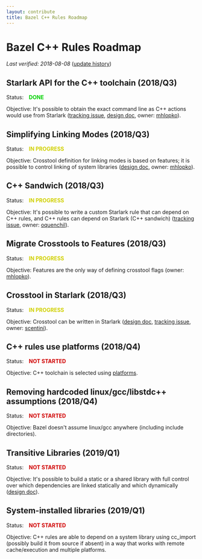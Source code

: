 ```yaml
---
layout: contribute
title: Bazel C++ Rules Roadmap
---
```

<style>
  .padbottom { padding-bottom: 10px; }
  .donestatus {
    color: #00D000;
    font-weight: bold;
    padding-left: 10px;
  }
  .inprogressstatus {
    color: #D0D000;
    font-weight: bold;
    padding-left: 10px;
  }
  .notstartedstatus {
    color: #D00000;
    font-weight: bold;
    padding-left: 10px;
  }
</style>

# Bazel C++ Rules Roadmap

*Last verified: 2018-08-08* ([update history](https://github.com/bazelbuild/bazel-website/commits/master/roadmaps/cpp.md))

## Starlark API for the C++ toolchain (2018/Q3)

Status: <span class="donestatus">DONE</span>

Objective: It's possible to obtain the exact command line as C++ actions would
use from Starlark ([tracking
issue](https://github.com/bazelbuild/bazel/issues/4571), [design
doc](https://docs.google.com/document/d/1g91BWJITcYw_X-VxsDC0VgUn5E9g0kRBGoBSpoO41gA/edit), owner:
[mhlopko](https://github.com/mhlopko)).

## Simplifying Linking Modes (2018/Q3)

Status: <span class="inprogressstatus">IN PROGRESS</span>

Objective: Crosstool definition for linking modes is based on features; it is
possible to control linking of system libraries ([design
doc](https://docs.google.com/document/d/1w3nYuuzAeWSmv5UiPrxNE5sHJfsw1t2ywJp1v6HEndg/edit),
owner: [mhlopko](https://github.com/mhlopko)).

## C++ Sandwich (2018/Q3)

Status: <span class="inprogressstatus">IN PROGRESS</span>

Objective: It's possible to write a custom Starlark rule that can depend on C++
rules, and C++ rules can depend on Starlark (C++ sandwich)
([tracking issue](https://github.com/bazelbuild/bazel/issues/4570),
owner: [oquenchil](https://github.com/oquenchil)).


## Migrate Crosstools to Features (2018/Q3)

Status: <span class="inprogressstatus">IN PROGRESS</span>

Objective: Features are the only way of defining crosstool flags
(owner: [mhlopko](https://github.com/mhlopko)).

## Crosstool in Starlark (2018/Q3)

Status: <span class="inprogressstatus">IN PROGRESS</span>

Objective: Crosstool can be written in Starlark 
([design doc](https://docs.google.com/document/d/1Nqf16jqDGWSrPp4VuRxh0iNnVBoAXsO0meDH69J9xoc/edit#heading=h.r30au8wdo4dh),
[tracking issue](https://github.com/bazelbuild/bazel/issues/5380),
owner: [scentini](https://github.com/scentini)).

## C++ rules use platforms (2018/Q4)

Status: <span class="notstartedstatus">NOT STARTED</span>

Objective: C++ toolchain is selected using
[platforms](https://docs.bazel.build/versions/master/platforms.html).

## Removing hardcoded linux/gcc/libstdc++ assumptions (2018/Q4)

Status: <span class="notstartedstatus">NOT STARTED</span>

Objective: Bazel doesn't assume linux/gcc anywhere (including include directories).

## Transitive Libraries (2019/Q1)

Status: <span class="notstartedstatus">NOT STARTED</span>

Objective: It's possible to build a static or a shared library with full control
over which dependencies are linked statically and which dynamically ([design
doc](https://docs.google.com/document/d/1d4SPgVX-OTCiEK_l24DNWiFlT14XS5ZxD7XhttFbvrI/edit?usp=sharing)).

## System-installed libraries (2019/Q1)

Status: <span class="notstartedstatus">NOT STARTED</span>

Objective: C++ rules are able to depend on a system library using cc_import (possibly build it from source if absent) in a way that works with remote cache/execution and multiple platforms.

